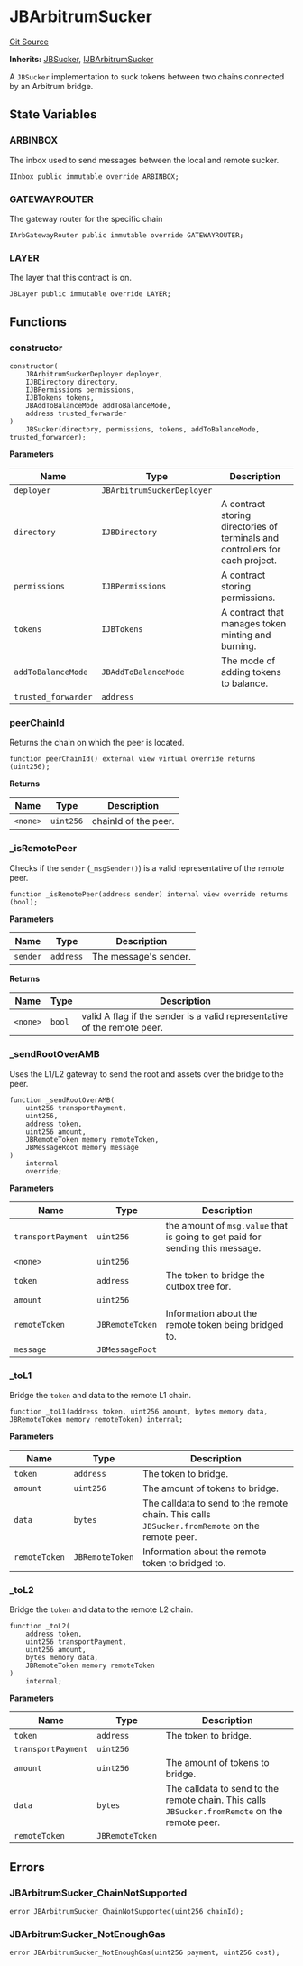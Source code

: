 # JBArbitrumSucker
[Git Source](https://github.com/Bananapus/nana-suckers/blob/faba69dd26a284c037886fb39a0fe6a34055e8dd/src/JBArbitrumSucker.sol)

**Inherits:**
[JBSucker](/docs/v4/api/suckers/JBSucker.sol/abstract.JBSucker.md), [IJBArbitrumSucker](/docs/v4/api/suckers/interfaces/IJBArbitrumSucker.sol/interface.IJBArbitrumSucker.md)

A `JBSucker` implementation to suck tokens between two chains connected by an Arbitrum bridge.


## State Variables
### ARBINBOX
The inbox used to send messages between the local and remote sucker.


```solidity
IInbox public immutable override ARBINBOX;
```


### GATEWAYROUTER
The gateway router for the specific chain


```solidity
IArbGatewayRouter public immutable override GATEWAYROUTER;
```


### LAYER
The layer that this contract is on.


```solidity
JBLayer public immutable override LAYER;
```


## Functions
### constructor


```solidity
constructor(
    JBArbitrumSuckerDeployer deployer,
    IJBDirectory directory,
    IJBPermissions permissions,
    IJBTokens tokens,
    JBAddToBalanceMode addToBalanceMode,
    address trusted_forwarder
)
    JBSucker(directory, permissions, tokens, addToBalanceMode, trusted_forwarder);
```
**Parameters**

|Name|Type|Description|
|----|----|-----------|
|`deployer`|`JBArbitrumSuckerDeployer`||
|`directory`|`IJBDirectory`|A contract storing directories of terminals and controllers for each project.|
|`permissions`|`IJBPermissions`|A contract storing permissions.|
|`tokens`|`IJBTokens`|A contract that manages token minting and burning.|
|`addToBalanceMode`|`JBAddToBalanceMode`|The mode of adding tokens to balance.|
|`trusted_forwarder`|`address`||


### peerChainId

Returns the chain on which the peer is located.


```solidity
function peerChainId() external view virtual override returns (uint256);
```
**Returns**

|Name|Type|Description|
|----|----|-----------|
|`<none>`|`uint256`|chainId of the peer.|


### _isRemotePeer

Checks if the `sender` (`_msgSender()`) is a valid representative of the remote peer.


```solidity
function _isRemotePeer(address sender) internal view override returns (bool);
```
**Parameters**

|Name|Type|Description|
|----|----|-----------|
|`sender`|`address`|The message's sender.|

**Returns**

|Name|Type|Description|
|----|----|-----------|
|`<none>`|`bool`|valid A flag if the sender is a valid representative of the remote peer.|


### _sendRootOverAMB

Uses the L1/L2 gateway to send the root and assets over the bridge to the peer.


```solidity
function _sendRootOverAMB(
    uint256 transportPayment,
    uint256,
    address token,
    uint256 amount,
    JBRemoteToken memory remoteToken,
    JBMessageRoot memory message
)
    internal
    override;
```
**Parameters**

|Name|Type|Description|
|----|----|-----------|
|`transportPayment`|`uint256`|the amount of `msg.value` that is going to get paid for sending this message.|
|`<none>`|`uint256`||
|`token`|`address`|The token to bridge the outbox tree for.|
|`amount`|`uint256`||
|`remoteToken`|`JBRemoteToken`|Information about the remote token being bridged to.|
|`message`|`JBMessageRoot`||


### _toL1

Bridge the `token` and data to the remote L1 chain.


```solidity
function _toL1(address token, uint256 amount, bytes memory data, JBRemoteToken memory remoteToken) internal;
```
**Parameters**

|Name|Type|Description|
|----|----|-----------|
|`token`|`address`|The token to bridge.|
|`amount`|`uint256`|The amount of tokens to bridge.|
|`data`|`bytes`|The calldata to send to the remote chain. This calls `JBSucker.fromRemote` on the remote peer.|
|`remoteToken`|`JBRemoteToken`|Information about the remote token to bridged to.|


### _toL2

Bridge the `token` and data to the remote L2 chain.


```solidity
function _toL2(
    address token,
    uint256 transportPayment,
    uint256 amount,
    bytes memory data,
    JBRemoteToken memory remoteToken
)
    internal;
```
**Parameters**

|Name|Type|Description|
|----|----|-----------|
|`token`|`address`|The token to bridge.|
|`transportPayment`|`uint256`||
|`amount`|`uint256`|The amount of tokens to bridge.|
|`data`|`bytes`|The calldata to send to the remote chain. This calls `JBSucker.fromRemote` on the remote peer.|
|`remoteToken`|`JBRemoteToken`||


## Errors
### JBArbitrumSucker_ChainNotSupported

```solidity
error JBArbitrumSucker_ChainNotSupported(uint256 chainId);
```

### JBArbitrumSucker_NotEnoughGas

```solidity
error JBArbitrumSucker_NotEnoughGas(uint256 payment, uint256 cost);
```

